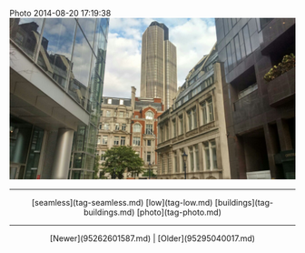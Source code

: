 <!--
title: Photo 2014-08-20 17
date: 2020-06-28T14:38:48.461Z
tags: seamless, low, buildings, photo
-->

Photo 2014-08-20 17:19:38
![](95293540682-0.jpg)

<!--BOTTOM-POST-NAVIGATION-->
---

<center>[seamless](tag-seamless.md) [low](tag-low.md) [buildings](tag-buildings.md) [photo](tag-photo.md)</center>

---

<center>[Newer](95262601587.md) | [Older](95295040017.md)</center>